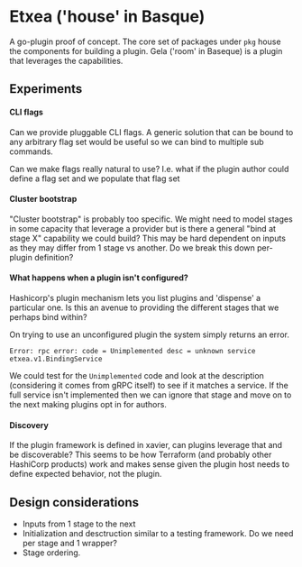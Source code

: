 # Etxea ('house' in Basque)

A go-plugin proof of concept. The core set of packages under `pkg` house the components for building a plugin. Gela ('room' in Baseque) is a plugin that leverages the capabilities.

## Experiments

#### CLI flags

Can we provide pluggable CLI flags. A generic solution that can be bound to any arbitrary flag set would be useful so we can bind to multiple sub commands.

Can we make flags really natural to use? I.e. what if the plugin author could define a flag set and we populate that flag set 

#### Cluster bootstrap

"Cluster bootstrap" is probably too specific. We might need to model stages in some capacity that leverage a provider but is there a general "bind at stage X" capability we could build? This may be hard dependent on inputs as they may differ from 1 stage vs another. Do we break this down per-plugin definition?

#### What happens when a plugin isn't configured?

Hashicorp's plugin mechanism lets you list plugins and 'dispense' a particular one. Is this an avenue to providing the different stages that we perhaps bind within?

On trying to use an unconfigured plugin the system simply returns an error.

```
Error: rpc error: code = Unimplemented desc = unknown service etxea.v1.BindingService
```

We could test for the `Unimplemented` code and look at the description (considering it comes from gRPC itself) to see if it matches a service. If the full service isn't implemented then we can ignore that stage and move on to the next making plugins opt in for authors.

#### Discovery

If the plugin framework is defined in xavier, can plugins leverage that and be discoverable? This seems to be how Terraform (and probably other HashiCorp products) work and makes sense given the plugin host needs to define expected behavior, not the plugin.

## Design considerations

- Inputs from 1 stage to the next
- Initialization and desctruction similar to a testing framework. Do we need per stage and 1 wrapper?
- Stage ordering.